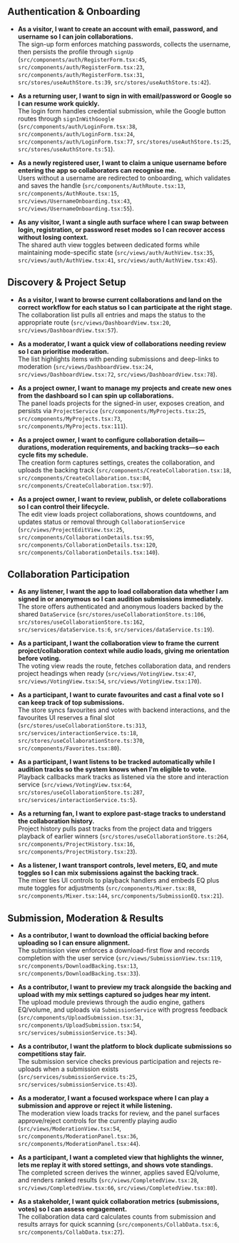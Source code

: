 ## Authentication & Onboarding
- **As a visitor, I want to create an account with email, password, and username so I can join collaborations.**  
  The sign-up form enforces matching passwords, collects the username, then persists the profile through `signUp` (`src/components/auth/RegisterForm.tsx:45`, `src/components/auth/RegisterForm.tsx:23`, `src/components/auth/RegisterForm.tsx:31`, `src/stores/useAuthStore.ts:39`, `src/stores/useAuthStore.ts:42`).

- **As a returning user, I want to sign in with email/password or Google so I can resume work quickly.**  
  The login form handles credential submission, while the Google button routes through `signInWithGoogle` (`src/components/auth/LoginForm.tsx:38`, `src/components/auth/LoginForm.tsx:24`, `src/components/auth/LoginForm.tsx:77`, `src/stores/useAuthStore.ts:25`, `src/stores/useAuthStore.ts:51`).

- **As a newly registered user, I want to claim a unique username before entering the app so collaborators can recognise me.**  
  Users without a username are redirected to onboarding, which validates and saves the handle (`src/components/AuthRoute.tsx:13`, `src/components/AuthRoute.tsx:15`, `src/views/UsernameOnboarding.tsx:43`, `src/views/UsernameOnboarding.tsx:55`).

- **As any visitor, I want a single auth surface where I can swap between login, registration, or password reset modes so I can recover access without losing context.**  
  The shared auth view toggles between dedicated forms while maintaining mode-specific state (`src/views/auth/AuthView.tsx:35`, `src/views/auth/AuthView.tsx:41`, `src/views/auth/AuthView.tsx:45`).

## Discovery & Project Setup
- **As a visitor, I want to browse current collaborations and land on the correct workflow for each status so I can participate at the right stage.**  
  The collaboration list pulls all entries and maps the status to the appropriate route (`src/views/DashboardView.tsx:20`, `src/views/DashboardView.tsx:57`).

- **As a moderator, I want a quick view of collaborations needing review so I can prioritise moderation.**  
  The list highlights items with pending submissions and deep-links to moderation (`src/views/DashboardView.tsx:24`, `src/views/DashboardView.tsx:72`, `src/views/DashboardView.tsx:78`).

- **As a project owner, I want to manage my projects and create new ones from the dashboard so I can spin up collaborations.**  
  The panel loads projects for the signed-in user, exposes creation, and persists via `ProjectService` (`src/components/MyProjects.tsx:25`, `src/components/MyProjects.tsx:73`, `src/components/MyProjects.tsx:111`).

- **As a project owner, I want to configure collaboration details—durations, moderation requirements, and backing tracks—so each cycle fits my schedule.**  
  The creation form captures settings, creates the collaboration, and uploads the backing track (`src/components/CreateCollaboration.tsx:18`, `src/components/CreateCollaboration.tsx:84`, `src/components/CreateCollaboration.tsx:97`).

- **As a project owner, I want to review, publish, or delete collaborations so I can control their lifecycle.**  
  The edit view loads project collaborations, shows countdowns, and updates status or removal through `CollaborationService` (`src/views/ProjectEditView.tsx:25`, `src/components/CollaborationDetails.tsx:95`, `src/components/CollaborationDetails.tsx:120`, `src/components/CollaborationDetails.tsx:140`).

## Collaboration Participation
- **As any listener, I want the app to load collaboration data whether I am signed in or anonymous so I can audition submissions immediately.**  
  The store offers authenticated and anonymous loaders backed by the shared `DataService` (`src/stores/useCollaborationStore.ts:106`, `src/stores/useCollaborationStore.ts:162`, `src/services/dataService.ts:6`, `src/services/dataService.ts:19`).

- **As a participant, I want the collaboration view to frame the current project/collaboration context while audio loads, giving me orientation before voting.**  
  The voting view reads the route, fetches collaboration data, and renders project headings when ready (`src/views/VotingView.tsx:47`, `src/views/VotingView.tsx:54`, `src/views/VotingView.tsx:170`).

- **As a participant, I want to curate favourites and cast a final vote so I can keep track of top submissions.**  
  The store syncs favourites and votes with backend interactions, and the favourites UI reserves a final slot (`src/stores/useCollaborationStore.ts:313`, `src/services/interactionService.ts:18`, `src/stores/useCollaborationStore.ts:370`, `src/components/Favorites.tsx:80`).

- **As a participant, I want listens to be tracked automatically while I audition tracks so the system knows when I'm eligible to vote.**  
  Playback callbacks mark tracks as listened via the store and interaction service (`src/views/VotingView.tsx:64`, `src/stores/useCollaborationStore.ts:287`, `src/services/interactionService.ts:5`).

- **As a returning fan, I want to explore past-stage tracks to understand the collaboration history.**  
  Project history pulls past tracks from the project data and triggers playback of earlier winners (`src/stores/useCollaborationStore.ts:264`, `src/components/ProjectHistory.tsx:16`, `src/components/ProjectHistory.tsx:23`).

- **As a listener, I want transport controls, level meters, EQ, and mute toggles so I can mix submissions against the backing track.**  
  The mixer ties UI controls to playback handlers and embeds EQ plus mute toggles for adjustments (`src/components/Mixer.tsx:88`, `src/components/Mixer.tsx:144`, `src/components/SubmissionEQ.tsx:21`).

## Submission, Moderation & Results
- **As a contributor, I want to download the official backing before uploading so I can ensure alignment.**  
  The submission view enforces a download-first flow and records completion with the user service (`src/views/SubmissionView.tsx:119`, `src/components/DownloadBacking.tsx:13`, `src/components/DownloadBacking.tsx:33`).

- **As a contributor, I want to preview my track alongside the backing and upload with my mix settings captured so judges hear my intent.**  
  The upload module previews through the audio engine, gathers EQ/volume, and uploads via `SubmissionService` with progress feedback (`src/components/UploadSubmission.tsx:31`, `src/components/UploadSubmission.tsx:54`, `src/services/submissionService.ts:34`).

- **As a contributor, I want the platform to block duplicate submissions so competitions stay fair.**  
  The submission service checks previous participation and rejects re-uploads when a submission exists (`src/services/submissionService.ts:25`, `src/services/submissionService.ts:43`).

- **As a moderator, I want a focused workspace where I can play a submission and approve or reject it while listening.**  
  The moderation view loads tracks for review, and the panel surfaces approve/reject controls for the currently playing audio (`src/views/ModerationView.tsx:54`, `src/components/ModerationPanel.tsx:36`, `src/components/ModerationPanel.tsx:44`).

- **As a participant, I want a completed view that highlights the winner, lets me replay it with stored settings, and shows vote standings.**  
  The completed screen derives the winner, applies saved EQ/volume, and renders ranked results (`src/views/CompletedView.tsx:28`, `src/views/CompletedView.tsx:66`, `src/views/CompletedView.tsx:80`).

- **As a stakeholder, I want quick collaboration metrics (submissions, votes) so I can assess engagement.**  
  The collaboration data card calculates counts from submission and results arrays for quick scanning (`src/components/CollabData.tsx:6`, `src/components/CollabData.tsx:27`).
